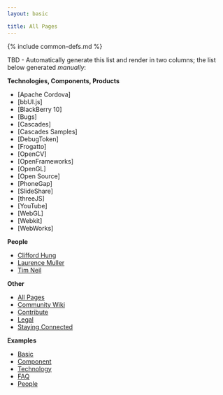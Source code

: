 ```yaml
---
layout: basic

title: All Pages
---
```

{% include common-defs.md %}

TBD - Automatically generate this list and render in two columns; the list below generated _manually_:

**Technologies, Components, Products**

* [Apache Cordova]
* [bbUI.js]
* [BlackBerry 10]
* [Bugs]
* [Cascades]
* [Cascades Samples]
* [DebugToken]
* [Frogatto]
* [OpenCV]
* [OpenFrameworks]
* [OpenGL]
* [Open Source]
* [PhoneGap]
* [SlideShare]
* [threeJS]
* [YouTube]
* [WebGL]
* [Webkit]
* [WebWorks]

**People**

* [Clifford Hung](Clifford_Hung.html)
* [Laurence Muller](Laurence_Muller.html)
* [Tim Neil](Tim_Neil.html)

**Other**

* [All Pages](All_Pages.html)
* [Community Wiki](Community_Wiki.html)
* [Contribute](other/Contribute.html)
* [Legal](other/Legal.html)
* [Staying Connected](Staying_Connected.html)

**Examples**

* [Basic](other/example-basic.html)
* [Component](other/example-component.html)
* [Technology](other/example-technology.html)
* [FAQ](other/example-faq.html)
* [People](other/example-people.html)


